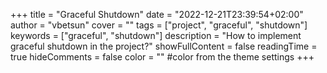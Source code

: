 +++
title = "Graceful Shutdown"
date = "2022-12-21T23:39:54+02:00"
author = "vbetsun"
cover = ""
tags = ["project", "graceful", "shutdown"]
keywords = ["graceful", "shutdown"]
description = "How to implement graceful shutdown in the project?"
showFullContent = false
readingTime = true
hideComments = false
color = "" #color from the theme settings
+++
